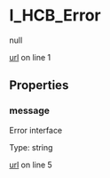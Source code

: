 # I_HCB_Error

null 

[url](https://github.com/devramsean0/hcb.js/blob/2cbbed2/src/api_schemas/error.ts#L1) on line 1  

## Properties
### message

Error interface 

Type: string  

[url](https://github.com/devramsean0/hcb.js/blob/2cbbed2/src/api_schemas/error.ts#L5) on line 5  
